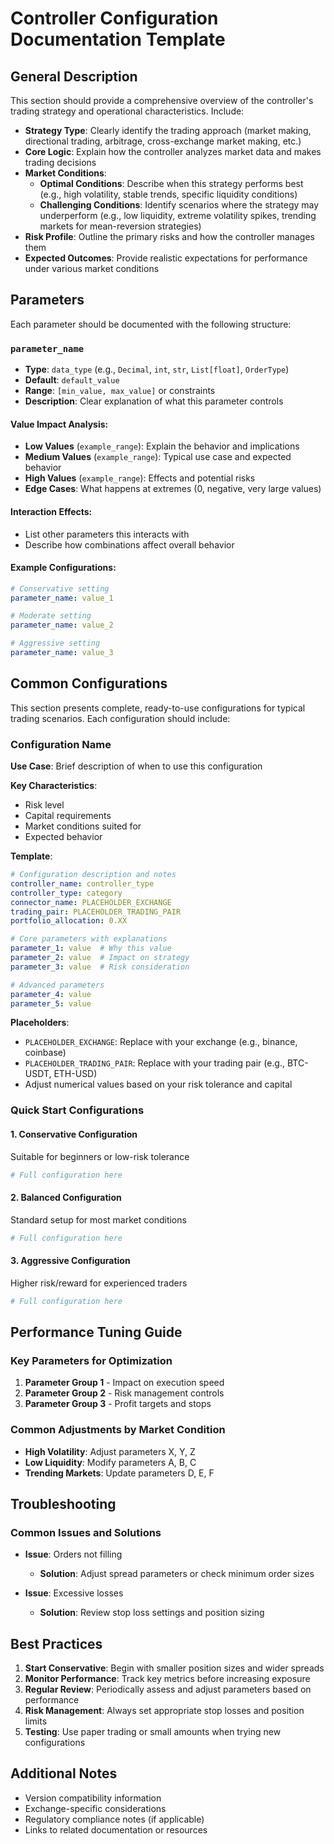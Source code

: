 # Controller Configuration Documentation Template

## General Description

This section should provide a comprehensive overview of the controller's trading strategy and operational characteristics. Include:

- **Strategy Type**: Clearly identify the trading approach (market making, directional trading, arbitrage, cross-exchange market making, etc.)
- **Core Logic**: Explain how the controller analyzes market data and makes trading decisions
- **Market Conditions**: 
  - **Optimal Conditions**: Describe when this strategy performs best (e.g., high volatility, stable trends, specific liquidity conditions)
  - **Challenging Conditions**: Identify scenarios where the strategy may underperform (e.g., low liquidity, extreme volatility spikes, trending markets for mean-reversion strategies)
- **Risk Profile**: Outline the primary risks and how the controller manages them
- **Expected Outcomes**: Provide realistic expectations for performance under various market conditions

## Parameters

Each parameter should be documented with the following structure:

### `parameter_name`
- **Type**: `data_type` (e.g., `Decimal`, `int`, `str`, `List[float]`, `OrderType`)
- **Default**: `default_value`
- **Range**: `[min_value, max_value]` or constraints
- **Description**: Clear explanation of what this parameter controls

#### Value Impact Analysis:
- **Low Values** (`example_range`): Explain the behavior and implications
- **Medium Values** (`example_range`): Typical use case and expected behavior  
- **High Values** (`example_range`): Effects and potential risks
- **Edge Cases**: What happens at extremes (0, negative, very large values)

#### Interaction Effects:
- List other parameters this interacts with
- Describe how combinations affect overall behavior

#### Example Configurations:
```yaml
# Conservative setting
parameter_name: value_1

# Moderate setting  
parameter_name: value_2

# Aggressive setting
parameter_name: value_3
```

## Common Configurations

This section presents complete, ready-to-use configurations for typical trading scenarios. Each configuration should include:

### Configuration Name
**Use Case**: Brief description of when to use this configuration

**Key Characteristics**:
- Risk level
- Capital requirements
- Market conditions suited for
- Expected behavior

**Template**:
```yaml
# Configuration description and notes
controller_name: controller_type
controller_type: category
connector_name: PLACEHOLDER_EXCHANGE
trading_pair: PLACEHOLDER_TRADING_PAIR
portfolio_allocation: 0.XX

# Core parameters with explanations
parameter_1: value  # Why this value
parameter_2: value  # Impact on strategy
parameter_3: value  # Risk consideration

# Advanced parameters
parameter_4: value
parameter_5: value
```

**Placeholders**:
- `PLACEHOLDER_EXCHANGE`: Replace with your exchange (e.g., binance, coinbase)
- `PLACEHOLDER_TRADING_PAIR`: Replace with your trading pair (e.g., BTC-USDT, ETH-USD)
- Adjust numerical values based on your risk tolerance and capital

### Quick Start Configurations

#### 1. Conservative Configuration
Suitable for beginners or low-risk tolerance
```yaml
# Full configuration here
```

#### 2. Balanced Configuration  
Standard setup for most market conditions
```yaml
# Full configuration here
```

#### 3. Aggressive Configuration
Higher risk/reward for experienced traders
```yaml
# Full configuration here
```

## Performance Tuning Guide

### Key Parameters for Optimization
1. **Parameter Group 1** - Impact on execution speed
2. **Parameter Group 2** - Risk management controls
3. **Parameter Group 3** - Profit targets and stops

### Common Adjustments by Market Condition
- **High Volatility**: Adjust parameters X, Y, Z
- **Low Liquidity**: Modify parameters A, B, C
- **Trending Markets**: Update parameters D, E, F

## Troubleshooting

### Common Issues and Solutions
- **Issue**: Orders not filling
  - **Solution**: Adjust spread parameters or check minimum order sizes
  
- **Issue**: Excessive losses
  - **Solution**: Review stop loss settings and position sizing

## Best Practices

1. **Start Conservative**: Begin with smaller position sizes and wider spreads
2. **Monitor Performance**: Track key metrics before increasing exposure
3. **Regular Review**: Periodically assess and adjust parameters based on performance
4. **Risk Management**: Always set appropriate stop losses and position limits
5. **Testing**: Use paper trading or small amounts when trying new configurations

## Additional Notes

- Version compatibility information
- Exchange-specific considerations
- Regulatory compliance notes (if applicable)
- Links to related documentation or resources